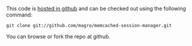 This code is [hosted in github](http://github.com/magro/memcached-session-manager/) and can be checked out using the following command:

`git clone git://github.com/magro/memcached-session-manager.git`

You can browse or fork the repo at github.